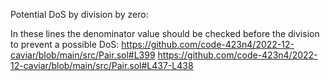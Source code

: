 Potential DoS by division by zero:

In these lines the denominator value should be checked before the division to prevent a possible DoS:
https://github.com/code-423n4/2022-12-caviar/blob/main/src/Pair.sol#L399
https://github.com/code-423n4/2022-12-caviar/blob/main/src/Pair.sol#L437-L438